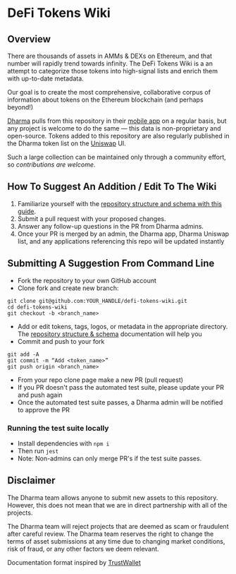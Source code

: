 # DeFi Tokens Wiki

## Overview

There are thousands of assets in AMMs & DEXs on Ethereum, and that number will rapidly trend towards infinity.  The DeFi Tokens Wiki is a an attempt to categorize those tokens into high-signal lists and enrich them with up-to-date metadata.

Our goal is to create the most comprehensive, collaborative corpus of information about tokens on the Ethereum blockchain (and perhaps beyond!)

[Dharma](https://dharma.io/) pulls from this repository in their [mobile app](https://apps.apple.com/us/app/dharma-save-send-globally/id1495144415) on a regular basis, but any project is welcome to do the same — this data is non-proprietary and open-source. Tokens added to this repository are also regularly published in the Dharma token list on the [Uniswap](https://uniswap.org/) UI.

Such a large collection can be maintained only through a community effort, so *contributions are welcome*.


## How To Suggest An Addition / Edit To The Wiki

1. Familiarize yourself with the [repository structure and schema with this guide](https://github.com/defi-wikis/defi-tokens-wiki/blob/master/documentation/REPOSITORY_LAYOUT_SCHEMA.md).
2. Submit a pull request with your proposed changes.
3. Answer any follow-up questions in the PR from Dharma admins.
4. Once your PR is merged by an admin, the Dharma app, Dharma Uniswap list, and any applications referencing this repo will be updated instantly


## Submitting A Suggestion From Command Line

- Fork the repository to your own GitHub account
- Clone fork and create new branch:

```
git clone git@github.com:YOUR_HANDLE/defi-tokens-wiki.git
cd defi-tokens-wiki
git checkout -b <branch_name>
```

- Add or edit tokens, tags, logos, or metadata in the appropriate directory. The [repository structure & schema](https://github.com/defi-wikis/defi-tokens-wiki/blob/master/documentation/REPOSITORY_LAYOUT_SCHEMA.md) documentation will help you
- Commit and push to your fork

```
git add -A
git commit -m “Add <token_name>”
git push origin <branch_name>
```

- From your repo clone page make a new PR (pull request)
- If you PR doesn't pass the automated test suite, please update your PR and push again
- Once the automated test suite passes, a Dharma admin will be notified to approve the PR


### Running the test suite locally
- Install dependencies with `npm i`
- Then run `jest`
- Note: Non-admins can only merge PR's if the test suite passes.


## Disclaimer
The Dharma team allows anyone to submit new assets to this repository. However, this does not mean that we are in direct partnership with all of the projects.

The Dharma team will reject projects that are deemed as scam or fraudulent after careful review.
The Dharma team reserves the right to change the terms of asset submissions at any time due to changing market conditions, risk of fraud, or any other factors we deem relevant.

Documentation format inspired by [TrustWallet](https://github.com/trustwallet/assets)
